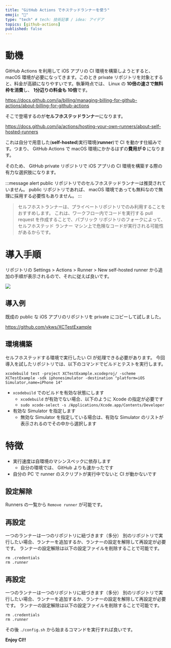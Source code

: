 ```yaml
---
title: "GitHub Actions でホステッドランナーを使う"
emoji: "🚀"
type: "tech" # tech: 技術記事 / idea: アイデア
topics: [github-actions]
published: false
---
```


# 動機

GitHub Actions を利用して iOS アプリの CI 環境を構築しようとすると、 macOS 環境が必要になってきます。このとき private リポジトリを対象とすると、料金が高額になりやすいです。執筆時点では、 Linux の **10倍の速さで無料枠を消費**し、 **1分辺りの料金も 10倍**です。

https://docs.github.com/ja/billing/managing-billing-for-github-actions/about-billing-for-github-actions

そこで登場するのが**セルフホステッドランナー**になります。

https://docs.github.com/ja/actions/hosting-your-own-runners/about-self-hosted-runners

これは自分で用意した(**self-hosted**)実行環境(**runner**)で CI を動かす仕組みです。つまり、 GitHub Actions で macOS 環境にかかるはずの**費用が 0** になります。

そのため、 GitHub private リポジトリで iOS アプリの CI 環境を構築する際の有力な選択肢になります。

:::message alert
public リポジトリでのセルフホステッドランナーは推奨されていません。 public リポジトリであれば、 macOS 環境であっても無料なので無理に採用する必要性もありません。
:::

> セルフホストランナーは、プライベートリポジトリでのみ利用することをおすすめします。 これは、ワークフロー内でコードを実行する pull request を作成することで、パブリック リポジトリのフォークによって、セルフホステッド ランナー マシン上で危険なコードが実行される可能性があるからです。

# 導入手順

リポジトリの Settings > Actions > Runner > New self-hosted runner から追加の手順が表示されるので、それに従えば良いです。

![](https://storage.googleapis.com/zenn-user-upload/95892b9e94f4-20230316.png)


## 導入例

既成の public な iOS アプリのリポジトリを private にコピーして試しました。

https://github.com/ykws/XCTestExample

## 環境構築

セルフホステッドする環境で実行したい CI が処理できる必要があります。
今回導入を試したリポジトリでは、以下のコマンドでビルドとテストを実行します。

```
xcodebuild test -project XCTestExample.xcodeproj/ -scheme XCTestExample -sdk iphonesimulator -destination "platform=iOS Simulator,name=iPhone 14"
```

- `xcodebuild` でのビルドを有効な状態にします
  - `xcodebuild` が有効でない場合、以下のように Xcode の指定が必要です
  - `sudo xcode-select -s /Applications/Xcode.app/Contents/Developer`
- 有効な Simulator を指定します
  - 無効な Simulator を指定している場合は、有効な Simulator のリストが表示されるのでその中から選択します

# 特徴
- 実行速度は自環境のマシンスペックに依存します
  - 自分の環境では、 GitHub よりも速かったです
- 自分の PC で runner のスクリプトが実行中でないと CI が動かないです

## 設定解除

Runners の一覧から `Remove runner` が可能です。

## 再設定

一つのランナーは一つのリポジトリに紐づきます（多分）
別のリポジトリで実行したい場合、ランナーを追加するか、ランナーの設定を解除して再設定が必要です。
ランナーの設定解除は以下の設定ファイルを削除することで可能です。

```
rm .credentials
rm .runner
```

## 再設定

一つのランナーは一つのリポジトリに紐づきます（多分）
別のリポジトリで実行したい場合、ランナーを追加するか、ランナーの設定を解除して再設定が必要です。
ランナーの設定解除は以下の設定ファイルを削除することで可能です。

```
rm .credentials
rm .runner
```

その後 `./config.sh` から始まるコマンドを実行すれば良いです。

**Enjoy CI!!**

